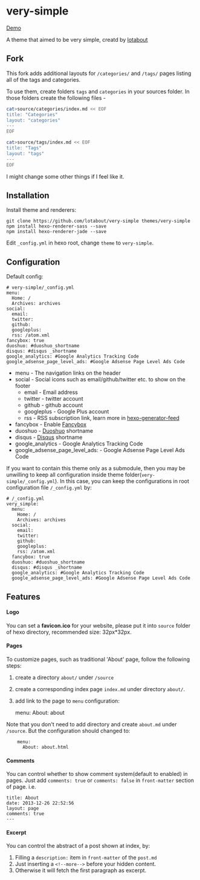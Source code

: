 # very-simple

[Demo](http://lotabout.github.io/very-simple/)

A theme that aimed to be very simple, creatd by [lotabout](https://github.com/lotabout)

## Fork

This fork adds additional layouts for `/categories/` and `/tags/` pages listing all of the tags and categories.

To use them, create folders `tags` and `categories` in your sources folder. In those folders create the following files -

```bash
cat>source/categories/index.md << EOF
title: "Categories"
layout: "categories"
---
EOF

cat>source/tags/index.md << EOF
title: "Tags"
layout: "tags"
---
EOF
```

I might change some other things if I feel like it.

## Installation

Install theme and renderers:

```
git clone https://github.com/lotabout/very-simple themes/very-simple
npm install hexo-renderer-sass --save
npm install hexo-renderer-jade --save
```

Edit `_config.yml` in hexo root, change `theme` to `very-simple`.

## Configuration
Default config:

```
# very-simple/_config.yml
menu:
  Home: /
  Archives: archives
social:
  email:
  twitter:
  github:
  googleplus:
  rss: /atom.xml
fancybox: true
duoshuo: #duoshuo_shortname
disqus: #disqus _shortname
google_analytics: #Google Analytics Tracking Code
google_adsense_page_level_ads: #Google Adsense Page Level Ads Code
```

- menu - The navigation links on the header
- social - Social icons such as email/github/twitter etc. to show on the footer
  - email - Email address
  - twitter - twitter account
  - github - github account
  - googleplus - Google Plus account
  - rss - RSS subscription link, learn more in [hexo-generator-feed](https://github.com/hexojs/hexo-generator-feed)
- fancybox - Enable [Fancybox](http://fancyapps.com/fancybox/)
- duoshuo - [Duoshuo](http://duoshuo.com) shortname
- disqus - [Disqus](https://disqus.com) shortname
- google_analytics - Google Analytics Tracking Code
- google_adsense_page_level_ads: - Google Adsense Page Level Ads Code

If you want to contain this theme only as a submodule, then you may be
unwilling to keep all configuration inside theme
folder(`very-simple/_config.yml`). In this case, you can keep the
configurations in root configuration file `/_config.yml` by:

```
# /_config.yml
very_simple:
  menu:
    Home: /
    Archives: archives
  social:
    email:
    twitter:
    github:
    googleplus:
    rss: /atom.xml
  fancybox: true
  duoshuo: #duoshuo_shortname
  disqus: #disqus _shortname
  google_analytics: #Google Analytics Tracking Code
  google_adsense_page_level_ads: #Google Adsense Page Level Ads Code
```

## Features

#### Logo
You can set a **favicon.ico** for your website, please put it into  `source` folder of hexo directory, recommended size: 32px*32px.

#### Pages

To customize pages, such as traditional 'About' page, follow the following
steps:

1. create a directory `about/` under `/source`
2. create a corresponding index page `index.md` under directory `about/`.
3. add link to the page to `menu` configuration:

    menu:
      About: about

Note that you don't need to add directory and create `about.md` under
`/source`. But the configuration should changed to:

```
    menu:
      About: about.html
```

#### Comments

You can control whether to show comment system(default to enabled) in pages.
Just add `comments: true` or `comments: false` in `front-matter` section of
page. i.e.

```
title: About
date: 2013-12-26 22:52:56
layout: page
comments: true
---
```

#### Excerpt
You can control the abstract of a post shown at index, by:

1. Filling a `description:` item in `front-matter` of the `post.md`
2. Just inserting a `<!--more-->` before your hidden content.
3. Otherwise it will fetch the first paragraph as excerpt.
